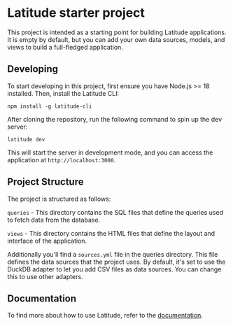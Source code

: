 # Latitude starter project

This project is intended as a starting point for building Latitude applications. It is empty by default, but you can add your own data sources, models, and views to build a full-fledged application.

## Developing

To start developing in this project, first ensure you have Node.js >= 18 installed. Then, install the Latitude CLI:

```
npm install -g latitude-cli
```

After cloning the repository, run the following command to spin up the dev server:

```
latitude dev
```

This will start the server in development mode, and you can access the application at `http://localhost:3000`.

## Project Structure

The project is structured as follows:

`queries` - This directory contains the SQL files that define the queries used to fetch data from the database.

`views` - This directory contains the HTML files that define the layout and interface of the application.

Additionally you'll find a `sources.yml` file in the queries directory. This file defines the data sources that the project uses. By default, it's set to use the DuckDB adapter to let you add CSV files as data sources. You can change this to use other adapters.

## Documentation

To find more about how to use Latitude, refer to the [documentation](https://docs.latitude.so).
